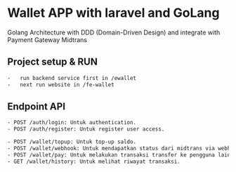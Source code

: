 # Wallet APP with laravel and GoLang
Golang Architecture with DDD (Domain-Driven Design) and integrate with Payment Gateway Midtrans


## Project setup & RUN

```bash
-   run backend service first in /ewallet
-   next run website in /fe-wallet
```


## Endpoint API
```bash
- POST /auth/login: Untuk authentication. 
- POST /auth/register: Untuk register user access. 

- POST /wallet/topup: Untuk top-up saldo. 
- POST /wallet/webhook: Untuk mendapatkan status dari midtrans via webhook. 
- POST /wallet/pay: Untuk melakukan transaksi transfer ke pengguna lain. 
- GET /wallet/history: Untuk melihat riwayat transaksi. 
```